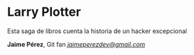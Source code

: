 # Larry Plotter

Esta saga de libros cuenta la historia de un hacker excepcional

**Jaime Pérez**, Git fan
*jaimeperezdev@gmail.com*
